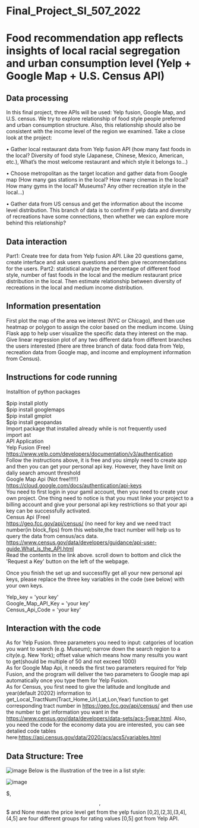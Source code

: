 #                                                                   Final_Project_SI_507_2022

# Food recommendation app reflects insights of local racial segregation and urban consumption level (Yelp + Google Map + U.S. Census API)

## Data processing

In this final project, three APIs will be used: Yelp fusion, Google Map, and U.S. census. We try to explore relationship of food style people preferred and urban consumption structure. Also, this relationship should also be consistent with the income level of the region we examined. Take a close look at the project:

•	Gather local restaurant data from Yelp fusion API (how many fast foods in the local? Diversity of food style (Japanese, Chinese, Mexico, American, etc.), What’s the most welcome restaurant and which style it belongs to...)

•	Choose metropolitan as the target location and gather data from Google map (How many gas stations in the local? How many cinemas in the local? How many gyms in the local? Museums? Any other recreation style in the local...)

•	Gather data from US census and get the information about the income level distribution. This branch of data is to confirm if yelp data and diversity of recreations have some connections, then whether we can explore more behind this relationship? 

## Data interaction

Part1: Create tree for data from Yelp fusion API. Like 20 questions game, create interface and ask users questions and then give recommendations for the users.
Part2: statistical analyze the percentage of different food style, number of fast foods in the local and the medium restaurant price distribution in the local. Then estimate relationship between diversity of recreations in the local and medium income distribution.

## Information presentation

First plot the map of the area we interest (NYC or Chicago), and then use heatmap or polygon to assign the color based on the medium income. Using Flask app to help user visualize the specific data they interest on the map. Give linear regression plot of any two different data from different branches the users interested (there are three branch of data: food data from Yelp, recreation data from Google map, and income and employment information from Census).

## Instructions for code running

Installtion of python packages

$pip install plotly <br />
$pip install googlemaps <br />
$pip install gmplot <br />
$pip install geopandas
<br />
Import package that installed already while is not frequently used
<br />
import ast
<br />
API Application
<br />
Yelp Fusion (Free)<br />
https://www.yelp.com/developers/documentation/v3/authentication <br />
Follow the instructions above, it is free and you simply need to create app and then you can get your personal api key. However, they have limit on daliy search amount threshold <br />
Google Map Api (Not free!!!!!) <br />
https://cloud.google.com/docs/authentication/api-keys <br />
You need to first login in your gamil account, then you need to create your own project. One thing need to notice is that you must linke your project to a billing account and give your personal api key restrictions so that your api key can be successfully activated.<br />
Census Api (Free) <br />
https://geo.fcc.gov/api/census/ (no need for key and we need tract number(in block_fips) from this website,the tract number will help us to query the data from census/acs data. <br />
https://www.census.gov/data/developers/guidance/api-user-guide.What_is_the_API.html <br />
Read the contents in the link above. scroll down to bottom and click the 'Request a Key' button on the left of the webpage.

Once you finish the set up and successflly get all your new personal api keys, please replace the three key variables in the code (see below) with your own keys. 

Yelp_key = 'your key' <br />
Google_Map_API_Key = 'your key' <br />
Census_Api_Code = 'your key' <br />

## Interaction with the code
  As for Yelp Fusion. three parameters you need to input: catgories of location you want to search (e.g. Museum); narrow down the search region to a city(e.g. New York); offset value which means how many results you want to get(should be multiple of 50 and not exceed 1000)<br />
  As for Google Map Api, it needs the first two parameters required for Yelp Fusion, and the program will deliver the two parameters to Google map api automatically once you type them for Yelp Fusion.<br />
  As for Census, you first need to give the latitude and longitude and year(default 20202) information to get_Local_TractNum(Tract_Home_Url,Lat,Lon,Year) function to get corresponding tract number in https://geo.fcc.gov/api/census/  and then use the number to get information you want in the https://www.census.gov/data/developers/data-sets/acs-5year.html. Also, you need the code for the economy data you are interested, you can see detalied code tables here:https://api.census.gov/data/2020/acs/acs5/variables.html<br />
  
## Data Structure: Tree
  
  ![image](https://user-images.githubusercontent.com/58121031/166068492-242df513-3bd6-4c48-8843-bf05337349a0.png)
Below is the illustration of the tree in a list style:
  
![image](https://user-images.githubusercontent.com/58121031/166069151-4601caf4-034d-45b3-8943-e3597f5e11e3.png)
  
$, $$, $$$ and None mean the price level get from the yelp fusion
[0,2],(2,3],(3,4],(4,5] are four different groups for rating values [0,5] got from Yelp API.

